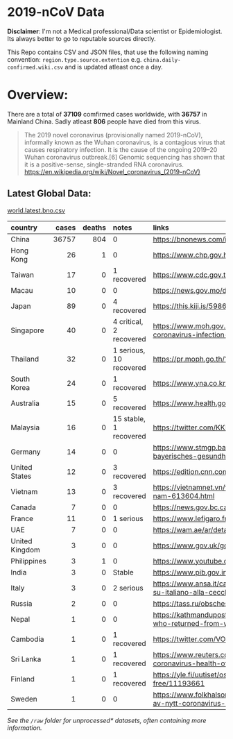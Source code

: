 # 2019-nCoV Data

**Disclaimer**: I'm not a Medical professional/Data scientist or Epidemiologist. Its always better to go to reputable sources directly.

This Repo contains CSV and JSON files, that use the following naming convention: `region.type.source.extention`
e.g. `china.daily-confirmed.wiki.csv` and is updated atleast once a day.

# Overview:
There are a total of **37109** comfirmed cases worldwide, with **36757** in Mainland China. Sadly atleast **806** people have died from this virus.

> The 2019 novel coronavirus (provisionally named 2019-nCoV), informally known as the Wuhan coronavirus, is a contagious virus that causes respiratory infection. It is the cause of the ongoing 2019–20 Wuhan coronavirus outbreak.[6] Genomic sequencing has shown that it is a positive-sense, single-stranded RNA coronavirus. 
https://en.wikipedia.org/wiki/Novel_coronavirus_(2019-nCoV)


## Latest Global Data:
[world.latest.bno.csv](world.latest.bno.csv)

| country        |   cases |   deaths | notes                   | links                                                                                                                                                                  |
|:---------------|--------:|---------:|:------------------------|:-----------------------------------------------------------------------------------------------------------------------------------------------------------------------|
| China          |   36757 |      804 | 0                       | https://bnonews.com/index.php/2020/02/the-latest-coronavirus-cases/                                                                                                    |
| Hong Kong      |      26 |        1 | 0                       | https://www.chp.gov.hk/files/pdf/enhanced_sur_pneumonia_wuhan_eng.pdf                                                                                                  |
| Taiwan         |      17 |        0 | 1 recovered             | https://www.cdc.gov.tw/Bulletin/Detail/CngpYj-4R7LFxtHUDUK5Vw?typeid=9                                                                                                 |
| Macau          |      10 |        0 | 0                       | https://news.gov.mo/detail/zh-hant/N20BDPAzBd?3                                                                                                                        |
| Japan          |      89 |        0 | 4 recovered             | https://this.kiji.is/598672585603007585?c=39550187727945729                                                                                                            |
| Singapore      |      40 |        0 | 4 critical, 2 recovered | https://www.moh.gov.sg/news-highlights/details/seven-more-confirmed-cases-of-novel-coronavirus-infection-in-singapore                                                  |
| Thailand       |      32 |        0 | 1 serious, 10 recovered | https://pr.moph.go.th/?url=pr/detail/2/04/138421/                                                                                                                      |
| South Korea    |      24 |        0 | 1 recovered             | https://www.yna.co.kr/view/AKR20200207031851004?section=society/all                                                                                                    |
| Australia      |      15 |        0 | 5 recovered             | https://www.health.gov.au/news/coronavirus-update-at-a-glance                                                                                                          |
| Malaysia       |      16 |        0 | 15 stable, 1 recovered  | https://twitter.com/KKMPutrajaya/status/1226065545872592896                                                                                                            |
| Germany        |      14 |        0 | 0                       | https://www.stmgp.bayern.de/presse/aktuelle-informationen-zur-coronavirus-lage-in-bayern-bayerisches-gesundheitsministerium-14/                                        |
| United States  |      12 |        0 | 3 recovered             | https://edition.cnn.com/2020/02/07/us/illinois-coronavirus-patients-discharge/index.html                                                                               |
| Vietnam        |      13 |        0 | 3 recovered             | https://vietnamnet.vn/vn/suc-khoe/suc-khoe-24h/ca-duong-tinh-virus-corona-thu-13-o-viet-nam-613604.html                                                                |
| Canada         |       7 |        0 | 0                       | https://news.gov.bc.ca/releases/2020HLTH0025-000236                                                                                                                    |
| France         |      11 |        0 | 1 serious               | https://www.lefigaro.fr/sciences/coronavirus-5-nouveaux-cas-en-france-20200208                                                                                         |
| UAE            |       7 |        0 | 0                       | https://wam.ae/ar/details/1395302822121                                                                                                                                |
| United Kingdom |       3 |        0 | 0                       | https://www.gov.uk/government/news/cmo-confirms-third-case-of-coronavirus-in-england                                                                                   |
| Philippines    |       3 |        1 | 0                       | https://www.youtube.com/watch?v=_pIluXrMHCk                                                                                                                            |
| India          |       3 |        0 | Stable                  | https://www.pib.gov.in/PressReleseDetail.aspx?PRID=1601681                                                                                                             |
| Italy          |       3 |        0 | 2 serious               | https://www.ansa.it/canale_saluteebenessere/notizie/sanita/2020/02/03/coronavirus-accertamenti-su-italiano-alla-cecchignola-_b20da9f2-57a5-4870-978f-23e9c50d6155.html |
| Russia         |       2 |        0 | 0                       | https://tass.ru/obschestvo/7656549                                                                                                                                     |
| Nepal          |       1 |        0 | 0                       | https://kathmandupost.com/2/2020/01/24/officials-confirm-novel-coronavirus-in-nepali-man-who-returned-from-wuhan-earlier-this-month                                    |
| Cambodia       |       1 |        0 | 1 recovered             | https://twitter.com/VOD_English/status/1221769368180121603                                                                                                             |
| Sri Lanka      |       1 |        0 | 1 recovered             | https://www.reuters.com/article/us-health-china-sri-lanka/sri-lanka-confirms-first-case-of-coronavirus-health-official-idUSKBN1ZQ1WF                                   |
| Finland        |       1 |        0 | 1 recovered             | https://yle.fi/uutiset/osasto/news/finlands_first_coronavirus_patient_released_from_hospital_symptom-free/11193661                                                     |
| Sweden         |       1 |        0 | 0                       | https://www.folkhalsomyndigheten.se/nyheter-och-press/nyhetsarkiv/2020/januari/bekraftat-fall-av-nytt-coronavirus-i-sverige/                                           |

*See the `/raw` folder for unprocessed\* datasets, often containing more information.*


